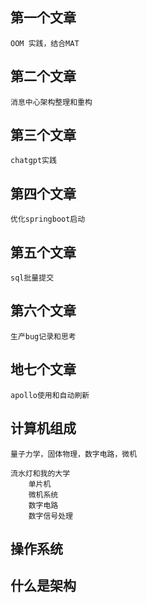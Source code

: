 ## 第一个文章
    OOM 实践，结合MAT

## 第二个文章
    消息中心架构整理和重构

## 第三个文章
    chatgpt实践
    
## 第四个文章
    优化springboot启动
        
## 第五个文章
    sql批量提交

## 第六个文章
    生产bug记录和思考

## 地七个文章
    apollo使用和自动刷新    
## 计算机组成
    量子力学，固体物理，数字电路，微机

    流水灯和我的大学
        单片机
        微机系统
        数字电路
        数字信号处理
        
## 操作系统    

## 什么是架构
            

